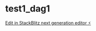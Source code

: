 # test1_dag1

[Edit in StackBlitz next generation editor ⚡️](https://stackblitz.com/~/github.com/matyfosse/test1_dag1)